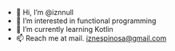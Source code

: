 - 👋 Hi, I’m @iznnull
- 👀 I’m interested in functional programming
- 🌱 I’m currently learning Kotlin
- 📫 Reach me at mail. iznespinosa@gmail.com

<!---
iznnull/iznnull is a ✨ special ✨ repository because its `README.md` (this file) appears on your GitHub profile.
You can click the Preview link to take a look at your changes.
--->

